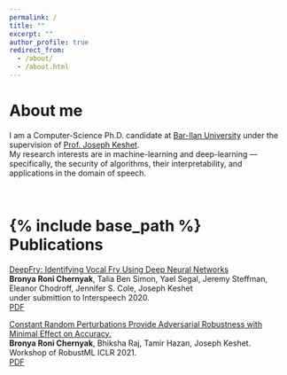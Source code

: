 ```yaml
---
permalink: /
title: ""
excerpt: ""
author_profile: true
redirect_from: 
  - /about/
  - /about.html
---
```

About me
===
 I am a Computer-Science Ph.D. candidate at [Bar-Ilan University](https://www1.biu.ac.il/) under the supervision of [Prof. Joseph Keshet](https://u.cs.biu.ac.il/~jkeshet/).\
  My research interests are in machine-learning and deep-learning —specifically, the security of algorithms, their interpretability, and applications in the domain of speech.
 

<br/>    
<!-- <br/>      -->
<!-- <br/>      -->
<!-- <br/>      -->


{% include base_path %}
Publications
=====
<!-- * [Constant Random Perturbations Provide Adversarial Robustness with Minimal Effect on Accuracy](https://arxiv.org/abs/2103.08265). Bronya Roni Chernyak, Bhiksha Raj, Tamir Hazan, Joseph Keshet. Code.
* [DeepFry: Identifying Vocal Fry Using Deep Neural Networks](https://arxiv.org/abs/2203.17019).. Bronya Roni Chernyak, Talia Ben Simon, Yael Segal, Jeremy Steffman, Eleanor Chodroff, Jennifer S. Cole, Joseph Keshet -->

<!-- [DeepFry: Identifying Vocal Fry Using Deep Neural Networks](https://arxiv.org/abs/2203.17019).\ -->
<a  class="about-pub" href="https://arxiv.org/abs/2203.17019">DeepFry: Identifying Vocal Fry Using Deep Neural Networks</a><br/>
**Bronya Roni Chernyak**, Talia Ben Simon, Yael Segal, Jeremy Steffman, Eleanor Chodroff, Jennifer S. Cole, Joseph Keshet<br/>
under submittion to Interspeech 2020.<br/>
[PDF](https://arxiv.org/pdf/2203.17019.pdf)

<!-- [Constant Random Perturbations Provide Adversarial Robustness with Minimal Effect on Accuracy](https://arxiv.org/abs/2103.08265). -->
<a  class="about-pub" href="https://arxiv.org/abs/2103.08265">Constant Random Perturbations Provide Adversarial Robustness with Minimal Effect on Accuracy.</a><br/>
**Bronya Roni Chernyak**, Bhiksha Raj, Tamir Hazan, Joseph Keshet.<br/>
Workshop of RobustML ICLR 2021.<br/>
[PDF](https://arxiv.org/pdf/2103.08265.pdf)